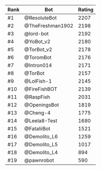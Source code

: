 Rank|Bot|Rating
---|---|---
#1|@ResoluteBot|2207
#2|@TheFreshman1902|2198
#3|@lord-bot|2192
#4|@YoBot_v2|2180
#5|@TorBot_v2|2178
#6|@ToromBot|2176
#7|@Intron014|2171
#8|@TorBot|2157
#9|@LolFish-1|2145
#10|@FireFishBOT|2139
#11|@RaspFish|2031
#12|@OpeningsBot|1819
#13|@Cheng-4|1775
#14|@Leela8-Test|1680
#15|@FataliiBot|1521
#16|@Demolito_L6|1259
#17|@Demolito_L5|1017
#18|@Demolito_L4|894
#19|@pawnrobot|590
